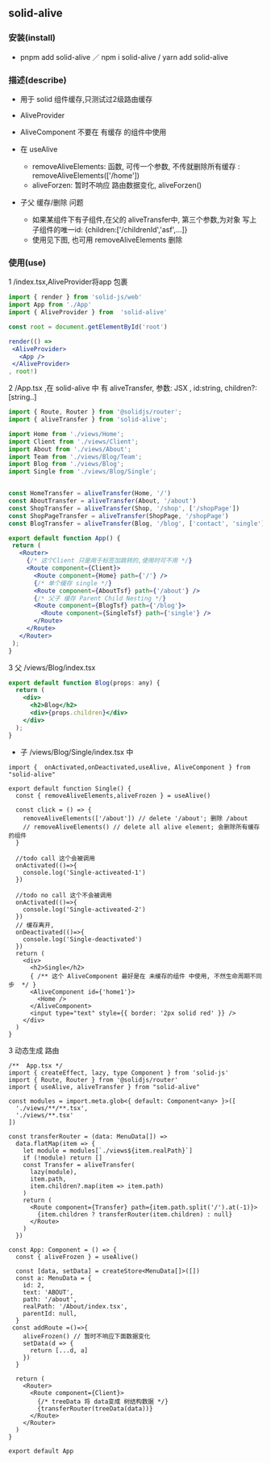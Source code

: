 ## solid-alive

### 安装(install)
 - pnpm add solid-alive ／ npm i solid-alive / yarn add solid-alive
### 描述(describe)
- 用于 solid 组件缓存,只测试过2级路由缓存
- AliveProvider 
- AliveComponent 不要在 有缓存 的组件中使用
- 在 useAlive 
  - removeAliveElements: 函数, 可传一个参数, 不传就删除所有缓存 :
    removeAliveElements(['/home'])
  - aliveForzen: 暂时不响应 路由数据变化, aliveForzen()

- 子父 缓存/删除 问题
  -  如果某组件下有子组件,在父的 aliveTransfer中, 
    第三个参数,为对象 写上子组件的唯一id: {children:['/childrenId','asf',...]}
  -  使用见下图, 也可用 removeAliveElements 删除



###  使用(use)
 1 /index.tsx,AliveProvider将app 包裹
 ```jsx
import { render } from 'solid-js/web'
import App from './App'
import { AliveProvider } from  'solid-alive'

const root = document.getElementById('root')

render(() => 
  <AliveProvider>
    <App />
  </AliveProvider>
, root!)
 ```

2 /App.tsx ,在 solid-alive 中 有 aliveTransfer, 参数: JSX , id:string, children?:[string..]
 ```jsx
 import { Route, Router } from '@solidjs/router';
import { aliveTransfer } from 'solid-alive';

import Home from './views/Home';
import Client from './views/Client';
import About from './views/About';
import Team from './views/Blog/Team';
import Blog from './views/Blog';
import Single from './views/Blog/Single';


const HomeTransfer = aliveTransfer(Home, '/')
const AboutTransfer = aliveTransfer(About, '/about')
const ShopTransfer = aliveTransfer(Shop, '/shop', ['/shopPage'])
const ShopPageTransfer = aliveTransfer(ShopPage, '/shopPage')
const BlogTransfer = aliveTransfer(Blog, '/blog', ['contact', 'single'])

export default function App() {
  return (
    <Router>
      {/* 这个Client 只是用于标签加跳转的,使用时可不用 */}
      <Route component={Client}>
        <Route component={Home} path={'/'} />
        {/* 单个缓存 single */}
        <Route component={AboutTsf} path={'/about'} />
        {/* 父子 缓存 Parent Child Nesting */}
        <Route component={BlogTsf} path={'/blog'}>
          <Route component={SingleTsf} path={'single'} />
        </Route>
      </Route>
    </Router>
  );
}
 ```
3 父 /views/Blog/index.tsx 
```jsx
export default function Blog(props: any) {
  return (
    <div>
      <h2>Blog</h2>
      <div>{props.children}</div>
    </div>
  );
}
```

-  子  /views/Blog/Single/index.tsx 中
```tsx
import {  onActivated,onDeactivated,useAlive, AliveComponent } from "solid-alive"

export default function Single() {
  const { removeAliveElements,aliveFrozen } = useAlive()

  const click = () => {
    removeAliveElements(['/about']) // delete '/about'; 删除 /about
    // removeAliveElements() // delete all alive element; 会删除所有缓存的组件
  }

  //todo call 这个会被调用
  onActivated(()=>{
    console.log('Single-activeated-1') 
  })
 
  //todo no call 这个不会被调用
  onActivated(()=>{
    console.log('Single-activeated-2')
  })
  // 缓存离开,
  onDeactivated(()=>{
    console.log('Single-deactivated')
  })
  return (
    <div>
      <h2>Single</h2>
      { /** 这个 AliveComponent 最好是在 未缓存的组件 中使用, 不然生命周期不同步  */ }
      <AliveComponent id={'home1'}>
        <Home />
      </AliveComponent>
      <input type="text" style={{ border: '2px solid red' }} />
    </div>
  )
}
```

3 动态生成 路由
```tsx
/**  App.tsx */
import { createEffect, lazy, type Component } from 'solid-js'
import { Route, Router } from '@solidjs/router'
import { useAlive, aliveTransfer } from "solid-alive"

const modules = import.meta.glob<{ default: Component<any> }>([
  './views/**/**.tsx',
  './views/**.tsx'
])

const transferRouter = (data: MenuData[]) =>
  data.flatMap(item => {
    let module = modules[`./views${item.realPath}`]
    if (!module) return []
    const Transfer = aliveTransfer(
      lazy(module),
      item.path,
      item.children?.map(item => item.path)
    )
    return (
      <Route component={Transfer} path={item.path.split('/').at(-1)}>
        {item.children ? transferRouter(item.children) : null}
      </Route>
    )
  })

const App: Component = () => {
  const { aliveFrozen } = useAlive()

  const [data, setData] = createStore<MenuData[]>([])
  const a: MenuData = {
    id: 2,
    text: 'ABOUT',
    path: '/about',
    realPath: '/About/index.tsx',
    parentId: null,
  }
 const addRoute =()=>{
    aliveFrozen() // 暂时不响应下面数据变化
    setData(d => {
      return [...d, a]
    })
  }

  return (
    <Router>
      <Route component={Client}>
        {/* treeData 将 data变成 树结构数据 */}
        {transferRouter(treeData(data))}
      </Route>
    </Router>
  )
}

export default App
```